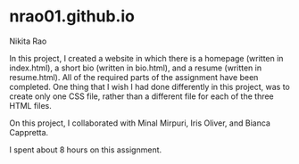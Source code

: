 # nrao01.github.io

Nikita Rao

In this project, I created a website in which there is a homepage (written in index.html), a short bio (written in bio.html), and a resume (written in resume.html).
All of the required parts of the assignment have been completed. One thing that I wish I had done differently in this project, was to create only one CSS file, rather than a different file for each of the three HTML files.

On this project, I collaborated with Minal Mirpuri, Iris Oliver, and Bianca Cappretta.

I spent about 8 hours on this assignment.